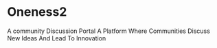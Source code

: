# Oneness2
A community Discussion Portal
A Platform Where Communities Discuss New Ideas And Lead To Innovation

